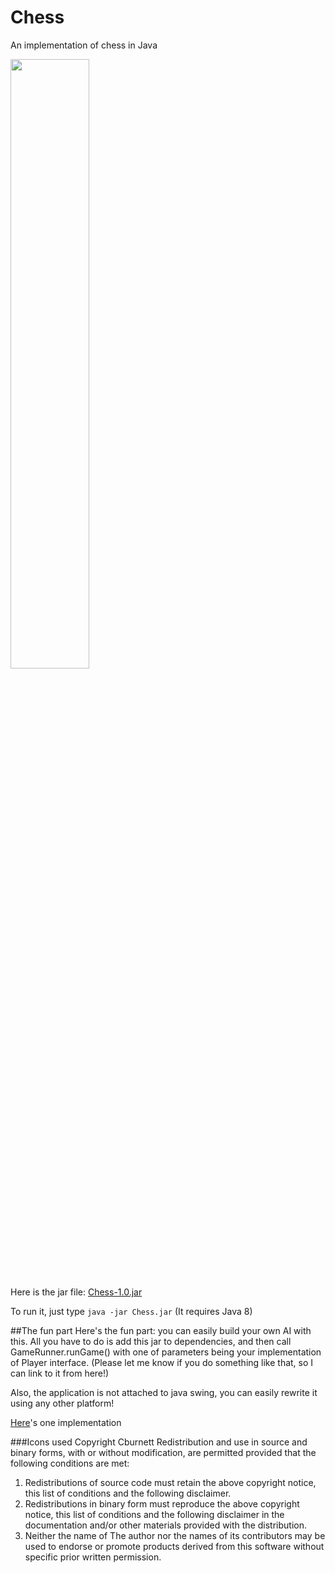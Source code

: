 # Chess
An implementation of chess in Java


<img src="https://cloud.githubusercontent.com/assets/5924452/10867908/4d93ba0c-808c-11e5-885f-b7b366533b3f.png" width="50%" height="50%"/>


Here is the jar file: 
[Chess-1.0.jar](https://github.com/ilinum/Chess/releases/download/1.2/Chess.jar)

To run it, just type `java -jar Chess.jar`
(It requires Java 8)


##The fun part
Here's the fun part: you can easily build your own AI with this. All you have to do is add this jar to dependencies, and then call GameRunner.runGame() with one of parameters being your implementation of Player interface. 
(Please let me know if you do something like that, so I can link to it from here!)

Also, the application is not attached to java swing, you can easily rewrite it using any other platform!

[Here](https://github.com/ilinum/ChessAI)'s one implementation


###Icons used
Copyright Cburnett
Redistribution and use in source and binary forms, with or without modification, are permitted provided that the following conditions are met:

1. Redistributions of source code must retain the above copyright notice, this list of conditions and the following disclaimer.
2. Redistributions in binary form must reproduce the above copyright notice, this list of conditions and the following disclaimer in the documentation and/or other materials provided with the distribution.
3. Neither the name of The author nor the names of its contributors may be used to endorse or promote products derived from this software without specific prior written permission.
